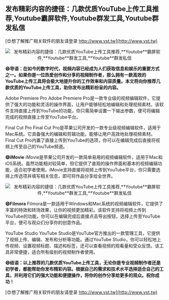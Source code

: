 ## **发布精彩内容的捷径：几款优质YouTube上传工具推荐,**Youtube**霸屏软件,**Youtube**群发工具,**Youtube**群发私信**

[😍想了解推广相关软件的朋友请登录 http://www.vst.tw](http://www.vst.tw)

 <center><img src="https://vst.tw/MP4/tuiguang/png/0.png" alt="发布精彩内容的捷径：几款优质YouTube上传工具推荐,**Youtube**霸屏软件,**Youtube**群发工具,**Youtube**群发私信"></center>

**😄导语：在如今的数字时代，视频内容已经成为人们获取信息和娱乐的重要方式之一。如果你是一位热爱创作和分享的视频制作者，那么拥有一款高效的YouTube上传工具将会极大地提升你的工作效率和内容质量。本文将向你推荐几款优质的YouTube上传工具，助你发布出精彩纷呈的内容。**

Adobe Premiere Pro
Adobe Premiere Pro是一款专业级的视频编辑软件，它提供了强大的功能和灵活的操作界面，让用户能够轻松地编辑和处理视频素材。该软件支持直接上传到YouTube的功能，你只需简单设置一下输出参数，便可将编辑完成的视频直接上传至YouTube平台。

Final Cut Pro
Final Cut Pro是苹果公司开发的一款专业级视频编辑软件，适用于Mac系统。它具备强大的编辑和剪辑功能，能够让用户高效地处理视频素材。Final Cut Pro内置了直接上传到YouTube的选项，你可以在编辑完成后直接将视频上传至自己的YouTube频道。

**😄iMovie**
iMovie是苹果公司开发的一款简单易用的视频编辑软件，适用于Mac和iOS系统。虽然功能相对较简单，但它提供了直观的操作界面和基本的视频编辑功能，适合初学者使用。iMovie支持直接将视频上传到YouTube平台，你只需要选择上传选项并填写相关信息，即可将作品分享给全世界。

 <center><img src="https://vst.tw/MP4/tuiguang/png/3.png" alt="发布精彩内容的捷径：几款优质YouTube上传工具推荐,**Youtube**霸屏软件,**Youtube**群发工具,**Youtube**群发私信"></center>

**😄Filmora**
Filmora是一款适用于Windows和Mac系统的视频编辑软件，它提供了丰富的特效和转场效果，让你的视频更加精彩。该软件支持将视频上传到YouTube的功能，你可以在编辑完成后直接点击导出按钮，选择上传至YouTube平台，便可与观众们分享你的创意作品。

YouTube Studio
YouTube Studio是YouTube官方推出的一款管理工具，它提供了视频上传、编辑、发布和分析等功能。通过YouTube Studio，你可以轻松地上传视频、设置视频标题、描述和标签，还可以查看视频的观看量和受众反馈。该工具非常便捷，适合所有级别的视频制作者使用。

**😄结语：以上推荐的几款优质YouTube上传工具，无论你是专业视频制作者还是初学者，都能帮助你发布精彩内容。根据自己的需求和技术水平选择适合自己的工具，并利用它们的强大功能和便捷操作，将你的创作分享给更多的观众。祝你成功！**

[😍想了解推广相关软件的朋友请登录 http://www.vst.tw](http://www.vst.tw)



